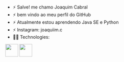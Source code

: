 - ⚡ Salve! me chamo Joaquim Cabral
- ⚡ bem vindo ao meu perfil do GitHub
- ⚡ Atualmente estou aprendendo Java SE e Python
- ⚡ Instagram: joaquiim.c
- 👨‍💻 Technologies:
<img src="https://cdn.jsdelivr.net/gh/devicons/devicon/icons/java/java-original.svg" width="40" height="40"/> 
<img src="https://cdn.jsdelivr.net/gh/devicons/devicon/icons/python/python-original.svg" width="40" height="40"/>

